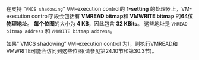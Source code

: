 在支持 “`VMCS shadowing`” VM-execution control的 **1-setting** 的处理器上，VM-execution control字段会包括有 **VMREAD bitmap**和 **VMWRITE bitmap** 的**64位物理地址**。 **每个位图**的大小为 **4 KB**，因此包含 **32 KBits**。 这些地址是 `VMREAD bitmap address` 和 `VMWRITE bitmap address`。

如果“ VMCS shadowing” VM-execution control 为1，则执行VMREAD和VMWRITE可能会访问到这些位图(请参见第24.10节和第30.3节)。